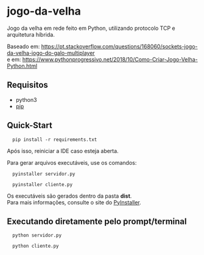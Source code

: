 # jogo-da-velha

Jogo da velha em rede feito em Python, utilizando protocolo TCP e arquitetura híbrida.

Baseado em: https://pt.stackoverflow.com/questions/168060/sockets-jogo-da-velha-jogo-do-galo-multiplayer <br/>
e em: https://www.pythonprogressivo.net/2018/10/Como-Criar-Jogo-Velha-Python.html

## Requisitos
* python3
* [pip](https://pip.pypa.io/en/stable/installation/)

## Quick-Start
```
  pip install -r requirements.txt
```
Após isso, reiniciar a IDE caso esteja aberta.

Para gerar arquivos executáveis, use os comandos:
```
  pyinstaller servidor.py
```
```
  pyinstaller cliente.py
```
Os executáveis são gerados dentro da pasta **dist**.<br/>
Para mais informações, consulte o site do [PyInstaller](http://www.pyinstaller.org/).

## Executando diretamente pelo prompt/terminal

```
  python servidor.py
```
```
  python cliente.py
```
